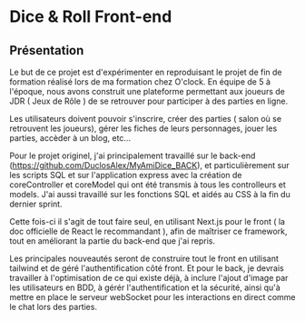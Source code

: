 # Dice & Roll Front-end

## Présentation 

Le but de ce projet est d'expérimenter en reproduisant le projet de fin de formation réalisé lors de ma formation chez O'clock. En équipe de 5  à l'époque, nous avons construit une plateforme permettant aux joueurs de JDR ( Jeux de Rôle ) de se retrouver pour participer à des parties en ligne. 

Les utilisateurs doivent pouvoir s'inscrire, créer des parties ( salon où se retrouvent les joueurs), gérer les fiches de leurs personnages, jouer les parties, accèder à un blog, etc... 

Pour le projet originel, j'ai principalement travaillé sur le back-end (https://github.com/DuclosAlex/MyAmiDice_BACK), et particulièrement sur les scripts SQL et sur l'application express avec la création de coreController et coreModel qui ont été transmis à tous les controlleurs et models. J'ai aussi travaillé sur les fonctions SQL et aidés au CSS à la fin du dernier sprint. 

Cette fois-ci il s'agit de tout faire seul, en utilisant Next.js pour le front ( la doc officielle de React le recommandant ), afin de maîtriser ce framework, tout en améliorant la partie du back-end que j'ai repris. 

Les principales nouveautés seront de construire tout le front en utilisant tailwind et de géré l'authentification côté front. Et pour le back, je devrais travailler à l'optimisation de ce qui existe déjà, à inclure l'ajout d'image par les utilisateurs en BDD, à gérér l'authentification et la sécurité, ainsi qu'à mettre en place le serveur webSocket pour les interactions en direct comme le chat lors des parties. 